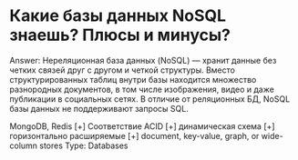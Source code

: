 # Какие базы данных NoSQL знаешь? Плюсы и минусы?

Answer: Нереляционная база данных (NoSQL) — хранит данные без четких связей друг с другом и четкой структуры. Вместо структурированных таблиц внутри базы находится множество разнородных документов, в том числе изображения, видео и даже публикации в социальных сетях. В отличие от реляционных БД, NoSQL базы данных не поддерживают запросы SQL.

MongoDB, Redis
[+] Соответствие ACID
[+] динамическая схема
[+] горизонтально расширяемые
[+] document, key-value, graph, or wide-column stores
Type: Databases